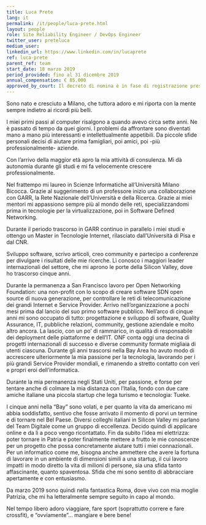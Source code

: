 ```yaml
---
title: Luca Prete
lang: it
permalink: /it/people/luca-prete.html
layout: people
role: Site Reliability Engineer / DevOps Engineer
twitter_user: preteluca
medium_user:
linkedin_url: https://www.linkedin.com/in/lucaprete
ref: luca-prete
parent_ref: team
start_date: 18 marzo 2019
period_provided: fino al 31 dicembre 2019
annual_compensation: € 85.000
approved_by_court: Il decreto di nomina è in fase di registrazione presso la Corte dei Conti.
---
```


Sono nato e cresciuto a Milano, che tuttora adoro e mi riporta con la mente sempre indietro ai ricordi più belli.

I miei primi passi al computer risalgono a quando avevo circa sette anni. Ne è passato di tempo da quei giorni. I problemi da affrontare sono diventati mano a mano più interessanti e intellettualmente appetibili. Da piccole sfide personali decisi di aiutare prima famigliari, poi amici, poi -più professionalmente- aziende.

Con l’arrivo della maggior età apro la mia attività di consulenza. Mi dà autonomia durante gli studi e mi fa velocemente crescere professionalmente.

Nel frattempo mi laureo in Scienze Informatiche all’Università Milano Bicocca.
Grazie al suggerimento di un professore inizio una collaborazione con GARR, la Rete Nazionale dell’Università e della Ricerca. Grazie ai miei mentori mi appassiono sempre più al mondo delle reti, specializzandomi prima in tecnologie per la virtualizzazione, poi in Software Defined Networking.

Durante il periodo trascorso in GARR continuo in parallelo i miei studi e ottengo un Master in Tecnologie Internet, rilasciato dall’Università di Pisa e dal CNR.

Sviluppo software, scrivo articoli, creo community e partecipo a conferenze per divulgare i risultati delle mie ricerche. Lì conosco i maggiori leader internazionali del settore, che mi aprono le porte della Silicon Valley, dove ho trascorso cinque anni.

Durante la permanenza a San Francisco lavoro per Open Networking Foundation: una non-profit con lo scopo di creare software SDN open source di nuova generazione, per controllare le reti di telecomunicazione dei grandi Internet e Service Provider. Arrivo nell’organizzazione a pochi mesi prima dal lancio del suo primo software pubblico. Nell’arco di cinque anni mi sono occupato di tutto: progettazione e sviluppo di software, Quality Assurance, IT, pubbliche relazioni, community, gestione aziendale e molto altro ancora.
La lascio, con un po’ di rammarico, in qualità di responsabile dei deployment delle piattaforme e dell’IT. ONF conta oggi una decina di progetti internazionali di successo e diverse community formate migliaia di utenti ciascuna.
Durante gli anni trascorsi nella Bay Area ho avuto modo di accrescere ulteriormente la mia passione per la tecnologia, lavorando per i più grandi Service Provider mondiali, e rimanendo a stretto contatto con veri e propri eroi dell’informatica.

Durante la mia permanenza negli Stati Uniti, per passione, e forse per tentare anche di colmare la mia distanza con l’Italia, fondo con due care amiche italiane una piccola startup che lega turismo e tecnologia: Tueke.

I cinque anni nella “Bay” sono volati, e per quanto la vita da americano mi abbia soddisfatto, sentivo che fosse arrivato il momento di porvi un termine e di tornare nel Bel Paese. Diversi colleghi italiani in Silicon Valley mi parlano del Team Digitale come un gruppo di eccellenza. Decido quindi di applicare online e da lì a poco vengo ricontattato.
Fin da subito l’idea mi elettrizza: poter tornare in Patria e poter finalmente mettere a frutto le mie conoscenze per un progetto che possa concretamente aiutare tutti i miei connazionali. Per un informatico come me, bisogna anche ammettere che avere la fortuna di lavorare in un ambiente di dimensioni simili a una startup, il cui lavoro impatti in modo diretto la vita di milioni di persone, sia una sfida tanto affascinante, quanto spaventosa. Sfida che mi sono sentito di abbracciare apertamente e con entusiasmo.

Da marzo 2019 sono quindi nella fantastica Roma, dove vivo con mia moglie Patrizia, che mi ha letteralmente sempre seguito in capo al mondo.

Nel tempo libero adoro viaggiare, fare sport (soprattutto correre e fare crossfit), e “ovviamente”... mangiare e bere bene!
